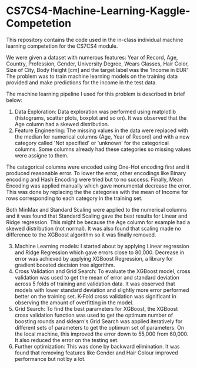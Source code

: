 # CS7CS4-Machine-Learning-Kaggle-Competetion
This repository contains the code used in the in-class individual machine learning competetion for the CS7CS4 module.

We were given a dataset with numerous features: Year of Record, Age, Country, Profession, Gender, University Degree, Wears Glasses, Hair Color, Size of City, Body Height [cm] and the target label was the 'Income in EUR'
The problem was to train machine learning models on the training data provided and make predictions for the income in the test data. 

The machine learning pipeline I used for this problem is described in brief below:

1) Data Exploration: Data exploration was performed using matplotlib (histograms, scatter plots, boxplot and so on). It was observed that the Age column had a skewed distribution.
2) Feature Engineering: The missing values in the data were replaced with the median for numerical columns (Age, Year of Record) and with a new category called 'Not specified' or 'unknown' for the categorical columns. Some columns already had these categories so missing values were assigne to them.

The categorical columns were encoded using One-Hot encoding first and it produced reasonable error. To lower the error, other encodings like Binary encoding and Hash Encoding were tried but to no success. 
Finally, Mean Encoding was applied manually which gave monumental decrease the error. This was done by replacing the the categories with the mean of Income for rows corresponding to each category in the training set.

Both MinMax and Standard Scaling were applied to the numerical columns and it was found that Standard Scaling gave the best results for Linear and Ridge regression. This might be because the Age column for example had a skewed distribution (not normal). It was also found that scaling made no difference to the XGBoost algorithm so it was finally removed.

3) Machine Learning models: I started about by applying Linear regression and Ridge Regression which gave errors close to 80,000. Decrease in error was achieved by applying XGBoost Regression, a library for gradient boosted decision tree algorithm. 
4) Cross Validation and Grid Search: To evaluate the XGBoost model, cross validation was used to get the mean of error and standard deviation across 5 folds of training and validation data. It was observed that models with lower standard deviation and slightly more error performed better on the training set. K-Fold cross validation was significant in observing the amount of overfitting in the model.
5) Grid Search: To find the best parameters for XGBoost, the XGBoost cross validation function was used to get the optimum number of boosting rounds and sklearn's Grid Search was applied iteratively for different sets of parameters to get the optimum set of parameters. On the local machine, this improved the error down to 55,000 from 60,000. It also reduced the error on the testing set.
6) Further optimization: This was done by backward elimination. It was found that removing features like Gender and Hair Colour improved performance but not by a lot.
